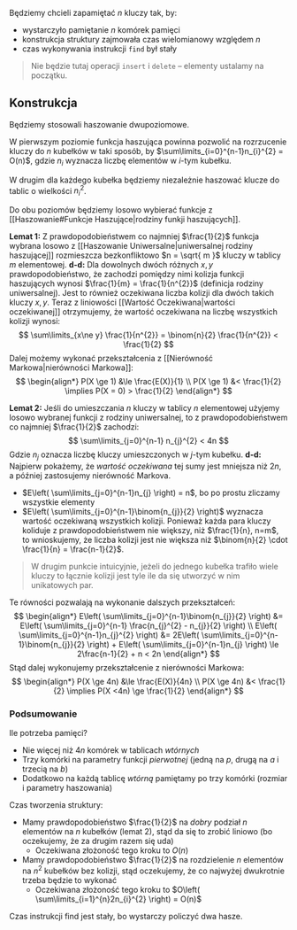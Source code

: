Będziemy chcieli zapamiętać $n$ kluczy tak, by:

- wystarczyło pamiętanie $n$ komórek pamięci
- konstrukcja struktury zajmowała czas wielomianowy względem $n$
- czas wykonywania instrukcji `find` był stały

> Nie będzie tutaj operacji `insert` i `delete` – elementy ustalamy na początku.

## Konstrukcja

Będziemy stosowali haszowanie dwupoziomowe.

W pierwszym poziomie funkcja haszująca powinna pozwolić na rozrzucenie kluczy do $n$ kubełków w taki sposób, by $\sum\limits_{i=0}^{n-1}n_{i}^{2} = O(n)$, gdzie $n_{i}$ wyznacza liczbę elementów w $i$-tym kubełku.

W drugim dla każdego kubełka będziemy niezależnie haszować klucze do tablic o wielkości $n_{i}^{2}$.

Do obu poziomów będziemy losowo wybierać funkcje z [[Haszowanie#Funkcje Haszujące|rodziny funkji haszujących]].

**Lemat 1:**
Z prawdopodobieństwem co najmniej $\frac{1}{2}$ funkcja wybrana losowo z [[Haszowanie Uniwersalne|uniwersalnej rodziny haszującej]] rozmieszcza bezkonfliktowo $n = \sqrt{ m }$ kluczy w tablicy $m$ elementowej.
**d-d:**
Dla dowolnych dwóch różnych $x,y$ prawdopodobieństwo, że zachodzi pomiędzy nimi kolizja funkcji haszujących wynosi $\frac{1}{m} = \frac{1}{n^{2}}$ (definicja rodziny uniwersalnej). Jest to również oczekiwana liczba kolizji dla dwóch takich kluczy $x,y$.
Teraz z liniowości [[Wartość Oczekiwana|wartości oczekiwanej]] otrzymujemy, że wartość oczekiwana na liczbę wszystkich kolizji wynosi:
$$
\sum\limits_{x\ne y} \frac{1}{n^{2}} = \binom{n}{2} \frac{1}{n^{2}} < \frac{1}{2}
$$
Dalej możemy wykonać przekształcenia z [[Nierówność Markowa|nierówności Markowa]]:
$$
\begin{align*}
P(X \ge 1) &\le \frac{E(X)}{1} \\
P(X \ge 1) &< \frac{1}{2} \implies P(X = 0) > \frac{1}{2}
\end{align*}
$$

**Lemat 2:**
Jeśli do umieszczania $n$ kluczy w tablicy $n$ elementowej użyjemy losowo wybranej funkcji z rodziny uniwersalnej, to z prawdopodobieństwem co najmniej $\frac{1}{2}$ zachodzi:
$$
\sum\limits_{j=0}^{n-1} n_{j}^{2} < 4n
$$
Gdzie $n_{j}$ oznacza liczbę kluczy umieszczonych w $j$-tym kubełku.
**d-d:**
Najpierw pokażemy, że *wartość oczekiwana* tej sumy jest mniejsza niż $2n$, a później zastosujemy nierówność Markova.

- $E\left( \sum\limits_{j=0}^{n-1}n_{j} \right) = n$, bo po prostu zliczamy wszystkie elementy
- $E\left( \sum\limits_{j=0}^{n-1}\binom{n_{j}}{2} \right)$ wyznacza wartość oczekiwaną wszystkich kolizji. Ponieważ każda para kluczy koliduje z prawdopodobieństwem nie większy, niż $\frac{1}{n}, n=m$, to wnioskujemy, że liczba kolizji jest nie większa niż $\binom{n}{2} \cdot \frac{1}{n} = \frac{n-1}{2}$.

> W drugim punkcie intuicyjnie, jeżeli do jednego kubełka trafiło wiele kluczy to łącznie kolizji jest tyle ile da się utworzyć w nim unikatowych par.

Te równości pozwalają na wykonanie dalszych przekształceń:
$$
\begin{align*}
E\left( \sum\limits_{j=0}^{n-1}\binom{n_{j}}{2} \right) &= E\left( \sum\limits_{j=0}^{n-1} \frac{n_{j}^{2} - n_{j}}{2} \right) \\
E\left( \sum\limits_{j=0}^{n-1}n_{j}^{2} \right) &= 2E\left( \sum\limits_{j=0}^{n-1}\binom{n_{j}}{2} \right) + E\left( \sum\limits_{j=0}^{n-1}n_{j} \right) \le 2\frac{n-1}{2} + n < 2n
\end{align*}
$$
Stąd dalej wykonujemy przekształcenie z nierówności Markowa:
$$
\begin{align*}
P(X \ge 4n) &\le \frac{E(X)}{4n} \\
P(X \ge 4n) &< \frac{1}{2} \implies P(X <4n) \ge \frac{1}{2}
\end{align*}
$$

### Podsumowanie

Ile potrzeba pamięci?

- Nie więcej niż $4n$ komórek w tablicach *wtórnych*
- Trzy komórki na parametry funkcji *pierwotnej* (jedną na $p$, drugą na $a$ i trzecią na $b$)
- Dodatkowo na każdą tablicę *wtórną* pamiętamy po trzy komórki (rozmiar i parametry haszowania)

Czas tworzenia struktury:

-  Mamy prawdopodobieństwo $\frac{1}{2}$ na *dobry* podział $n$ elementów na $n$ kubełków (lemat 2), stąd da się to zrobić liniowo (bo oczekujemy, że za drugim razem się uda)
	- Oczekiwana złożoność tego kroku to $O(n)$
- Mamy prawdopodobieństwo $\frac{1}{2}$ na rozdzielenie $n$ elementów na $n^{2}$ kubełków bez kolizji, stąd oczekujemy, że co najwyżej dwukrotnie trzeba będzie to wykonać
	- Oczekiwana złożoność tego kroku to $O\left( \sum\limits_{i=1}^{n}2n_{i}^{2} \right) = O(n)$

Czas instrukcji find jest stały, bo wystarczy policzyć dwa hasze.

